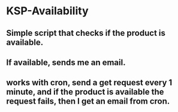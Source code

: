 # KSP-Availability
## Simple script that checks if the product is available.
## If available, sends me an email.
## works with cron, send a get request every 1 minute, and if the product is available the request fails, then I get an email from cron.

